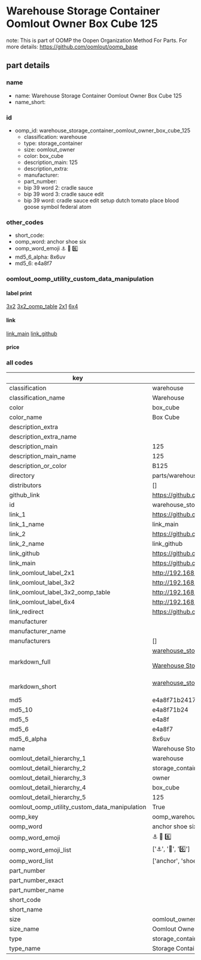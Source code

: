 # Warehouse Storage Container Oomlout Owner Box Cube 125  

note: This is part of OOMP the Oopen Organization Method For Parts. For more details: https://github.com/oomlout/oomp_base

##  part details
  







### name
* name: Warehouse Storage Container Oomlout Owner Box Cube 125
* name_short: 
### id
* oomp_id: warehouse_storage_container_oomlout_owner_box_cube_125
  * classification: warehouse
  * type: storage_container
  * size: oomlout_owner
  * color: box_cube
  * description_main: 125
  * description_extra: 
  * manufacturer: 
  * part_number: 
  * bip 39 word 2: cradle sauce
  * bip 39 word 3: cradle sauce edit
  * bip 39 word: cradle sauce edit setup dutch tomato place blood goose symbol federal atom

### other_codes
* short_code: 
* oomp_word: anchor shoe six
* oomp_word_emoji :anchor: :shoe: :six:
* md5_6_alpha: 8x6uv
* md5_6: e4a8f7






### oomlout_oomp_utility_custom_data_manipulation
#### label print
[3x2](http://192.168.1.245:1112/?label=oomp%208x6uv)
[3x2_oomp_table](http://192.168.1.108:1112/?label=oomp%208x6uv)
[2x1](http://192.168.1.242:1112/?label=oomp%208x6uv)
[6x4](http://192.168.1.55:1112/?label=oomp%208x6uv)    

#### link

[link_main](https://github.com/oomlout/oomlout_oomp_version_1_messy/tree/main/parts/warehouse_storage_container_oomlout_owner_box_cube_125) [link_github](https://github.com/oomlout/oomlout_oomp_version_1_messy/tree/main/parts/warehouse_storage_container_oomlout_owner_box_cube_125)                             

#### price







### all codes 
| key | value |  
| --- | --- |  
| classification | warehouse |  
| classification_name | Warehouse |  
| color | box_cube |  
| color_name | Box Cube |  
| description_extra |  |  
| description_extra_name |  |  
| description_main | 125 |  
| description_main_name | 125 |  
| description_or_color | B125 |  
| directory | parts/warehouse_storage_container_oomlout_owner_box_cube_125 |  
| distributors | [] |  
| github_link | https://github.com/oomlout/oomlout_oomp_part_src/tree/main/parts/warehouse_storage_container_oomlout_owner_box_cube_125 |  
| id | warehouse_storage_container_oomlout_owner_box_cube_125 |  
| link_1 | https://github.com/oomlout/oomlout_oomp_version_1_messy/tree/main/parts/warehouse_storage_container_oomlout_owner_box_cube_125 |  
| link_1_name | link_main |  
| link_2 | https://github.com/oomlout/oomlout_oomp_version_1_messy/tree/main/parts/warehouse_storage_container_oomlout_owner_box_cube_125 |  
| link_2_name | link_github |  
| link_github | https://github.com/oomlout/oomlout_oomp_version_1_messy/tree/main/parts/warehouse_storage_container_oomlout_owner_box_cube_125 |  
| link_main | https://github.com/oomlout/oomlout_oomp_version_1_messy/tree/main/parts/warehouse_storage_container_oomlout_owner_box_cube_125 |  
| link_oomlout_label_2x1 | http://192.168.1.242:1112/?label=oomp%208x6uv |  
| link_oomlout_label_3x2 | http://192.168.1.245:1112/?label=oomp%208x6uv |  
| link_oomlout_label_3x2_oomp_table | http://192.168.1.108:1112/?label=oomp%208x6uv |  
| link_oomlout_label_6x4 | http://192.168.1.55:1112/?label=oomp%208x6uv |  
| link_redirect | https://github.com/oomlout/oomlout_oomp_version_1_messy/tree/main/parts/warehouse_storage_container_oomlout_owner_box_cube_125 |  
| manufacturer |  |  
| manufacturer_name |  |  
| manufacturers | [] |  
| markdown_full | [warehouse_storage_container_oomlout_owner_box_cube_125](none)<br>[](none)<br>[Warehouse Storage Container Oomlout Owner Box Cube 125](none)<br><br> |  
| markdown_short | [warehouse_storage_container_oomlout_owner_box_cube_125](none)<br><br> |  
| md5 | e4a8f71b2417f4bb90223c488cefe18f |  
| md5_10 | e4a8f71b24 |  
| md5_5 | e4a8f |  
| md5_6 | e4a8f7 |  
| md5_6_alpha | 8x6uv |  
| name | Warehouse Storage Container Oomlout Owner Box Cube 125 |  
| oomlout_detail_hierarchy_1 | warehouse |  
| oomlout_detail_hierarchy_2 | storage_container |  
| oomlout_detail_hierarchy_3 | owner |  
| oomlout_detail_hierarchy_4 | box_cube |  
| oomlout_detail_hierarchy_5 | 125 |  
| oomlout_oomp_utility_custom_data_manipulation | True |  
| oomp_key | oomp_warehouse_storage_container_oomlout_owner_box_cube_125 |  
| oomp_word | anchor shoe six |  
| oomp_word_emoji | :anchor: :shoe: :six: |  
| oomp_word_emoji_list | [':anchor:', ':shoe:', ':six:'] |  
| oomp_word_list | ['anchor', 'shoe', 'six'] |  
| part_number |  |  
| part_number_exact |  |  
| part_number_name |  |  
| short_code |  |  
| short_name |  |  
| size | oomlout_owner |  
| size_name | Oomlout Owner |  
| type | storage_container |  
| type_name | Storage Container |  

